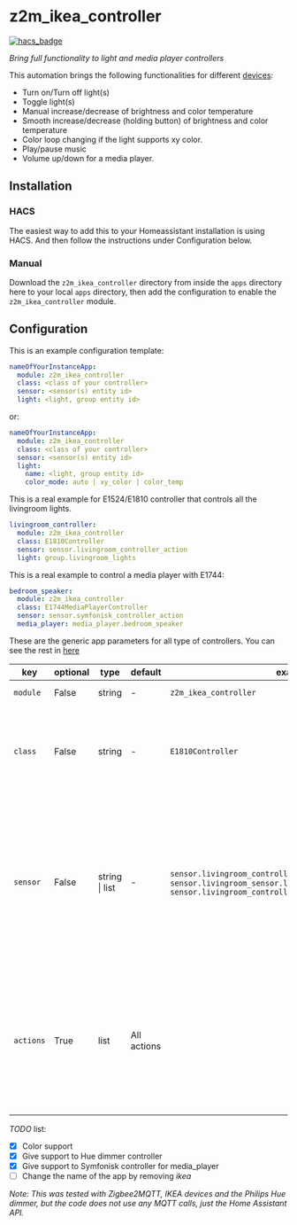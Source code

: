 # z2m_ikea_controller

[![hacs_badge](https://img.shields.io/badge/HACS-Default-orange.svg?style=for-the-badge)](https://github.com/hacs/integration)

_Bring full functionality to light and media player controllers_

This automation brings the following functionalities for different [devices](https://github.com/xaviml/z2m_ikea_controller/wiki/Supported-controllers):

- Turn on/Turn off light(s)
- Toggle light(s)
- Manual increase/decrease of brightness and color temperature
- Smooth increase/decrease (holding button) of brightness and color temperature
- Color loop changing if the light supports xy color.
- Play/pause music
- Volume up/down for a media player.

## Installation

### HACS

The easiest way to add this to your Homeassistant installation is using HACS. And then follow the instructions under Configuration below.

### Manual

Download the `z2m_ikea_controller` directory from inside the `apps` directory here to your local `apps` directory, then add the configuration to enable the `z2m_ikea_controller` module.

## Configuration

This is an example configuration template:

```yaml
nameOfYourInstanceApp:
  module: z2m_ikea_controller
  class: <class of your controller>
  sensor: <sensor(s) entity id>
  light: <light, group entity id>
```

or:

```yaml
nameOfYourInstanceApp:
  module: z2m_ikea_controller
  class: <class of your controller>
  sensor: <sensor(s) entity id>
  light:
    name: <light, group entity id>
    color_mode: auto | xy_color | color_temp
```

This is a real example for E1524/E1810 controller that controls all the livingroom lights.

```yaml
livingroom_controller:
  module: z2m_ikea_controller
  class: E1810Controller
  sensor: sensor.livingroom_controller_action
  light: group.livingroom_lights
```

This is a real example to control a media player with E1744:

```yaml
bedroom_speaker:
  module: z2m_ikea_controller
  class: E1744MediaPlayerController
  sensor: sensor.symfonisk_controller_action
  media_player: media_player.bedroom_speaker
```

These are the generic app parameters for all type of controllers. You can see the rest in [here](https://github.com/xaviml/z2m_ikea_controller/wiki/Controller-types)

| key       | optional | type           | default     | example                                                                                                                                 | description                                                                                                                                                                                                                   |
| --------- | -------- | -------------- | ----------- | --------------------------------------------------------------------------------------------------------------------------------------- | ----------------------------------------------------------------------------------------------------------------------------------------------------------------------------------------------------------------------------- |
| `module`  | False    | string         | -           | `z2m_ikea_controller`                                                                                                                   | The Python module                                                                                                                                                                                                             |
| `class`   | False    | string         | -           | `E1810Controller`                                                                                                                       | The Python class. Check the classes for each controller on the [supported controllers](https://github.com/xaviml/z2m_ikea_controller/wiki/Supported-controllers) page.                                                        |
| `sensor`  | False    | string \| list | -           | `sensor.livingroom_controller_action` or `sensor.livingroom_sensor.livingroom_controller_action1, sensor.livingroom_controller_action2` | The sensor(s) entity id from HA. Note that for IKEA E1524/E1810 it finishes with "\_action" by default and for IKEA E1743 with "\_click". This can be also sent as list on the YAML (using "-")                               |
| `actions` | True     | list           | All actions |                                                                                                                                         | This is a list of actions to be included and controlled by the app. To see which actions has each controller check the [supported controllers](https://github.com/xaviml/z2m_ikea_controller/wiki/Supported-controllers) page |

_TODO_ list:

- [x] Color support
- [x] Give support to Hue dimmer controller
- [x] Give support to Symfonisk controller for media_player
- [ ] Change the name of the app by removing _ikea_

_Note: This was tested with Zigbee2MQTT, IKEA devices and the Philips Hue dimmer, but the code does not use any MQTT calls, just the Home Assistant API._
